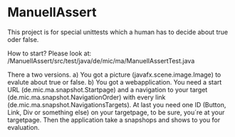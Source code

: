 ManuellAssert
=============

This project is for special unittests which a human has to decide about true oder false.

How to start? Please look at: /ManuellAssert/src/test/java/de/mic/ma/ManuellAssertTest.java

There a two versions.
a) You got a picture (javafx.scene.image.Image) to evalute about true or false.
b) You got a webapplication. You need a start URL (de.mic.ma.snapshot.Startpage) and a navigation to your target (de.mic.ma.snapshot.NavigationOrder) 
  with every link (de.mic.ma.snapshot.NavigationsTargets).  At last you need one ID (Button, Link, Div or something else)
  on your targetpage, to be sure, you´re at your targetpage. Then the application take a snapshops and shows to you for evaluation.
